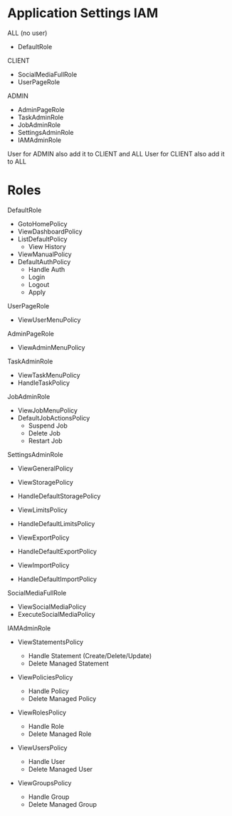 # Application Settings IAM

ALL (no user)

- DefaultRole

CLIENT

- SocialMediaFullRole
- UserPageRole

ADMIN

- AdminPageRole
- TaskAdminRole
- JobAdminRole
- SettingsAdminRole
- IAMAdminRole

User for ADMIN also add it to CLIENT and ALL
User for CLIENT also add it to ALL

# Roles

DefaultRole

- GotoHomePolicy
- ViewDashboardPolicy
- ListDefaultPolicy
  - View History
- ViewManualPolicy
- DefaultAuthPolicy
  - Handle Auth
  - Login
  - Logout
  - Apply

UserPageRole

- ViewUserMenuPolicy

AdminPageRole

- ViewAdminMenuPolicy

TaskAdminRole

- ViewTaskMenuPolicy
- HandleTaskPolicy

JobAdminRole

- ViewJobMenuPolicy
- DefaultJobActionsPolicy
  - Suspend Job
  - Delete Job
  - Restart Job

SettingsAdminRole

- ViewGeneralPolicy

- ViewStoragePolicy
- HandleDefaultStoragePolicy

- ViewLimitsPolicy
- HandleDefaultLimitsPolicy

- ViewExportPolicy
- HandleDefaultExportPolicy

- ViewImportPolicy
- HandleDefaultImportPolicy

SocialMediaFullRole

- ViewSocialMediaPolicy
- ExecuteSocialMediaPolicy

IAMAdminRole

- ViewStatementsPolicy

  - Handle Statement (Create/Delete/Update)
  - Delete Managed Statement

- ViewPoliciesPolicy

  - Handle Policy
  - Delete Managed Policy

- ViewRolesPolicy

  - Handle Role
  - Delete Managed Role

- ViewUsersPolicy

  - Handle User
  - Delete Managed User

- ViewGroupsPolicy
  - Handle Group
  - Delete Managed Group
